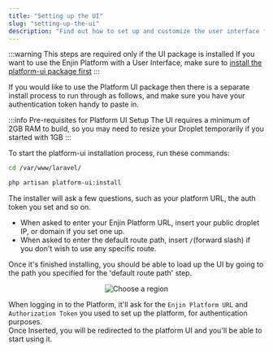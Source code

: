 ```yaml
---
title: "Setting up the UI"
slug: "setting-up-the-ui"
description: "Find out how to set up and customize the user interface for Enjin’s platform, improving user experience and functionality."
---
```

:::warning This steps are required only if the UI package is installed
If you want to use the Enjin Platform with a User Interface, make sure to [install the platform-ui package first](/05-enjin-platform/02-self-hosting-cloud/03-installing-additional-packages.md)
:::

If you would like to use the Platform UI package then there is a separate install process to run through as follows, and make sure you have your authentication token handy to paste in.

:::info Pre-requisites for Platform UI Setup
The UI requires a minimum of 2GB RAM to build, so you may need to resize your Droplet temporarily if you started with 1GB
:::

To start the platform-ui installation process, run these commands:

```bash
cd /var/www/laravel/

php artisan platform-ui:install
```

The installer will ask a few questions, such as your platform URL, the auth token you set and so on.

- When asked to enter your Enjin Platform URL, insert your public droplet IP, or domain if you set one up.
- When asked to enter the default route path, insert `/`(forward slash) if you don't wish to use any specific route.

Once it's finished installing, you should be able to load up the UI by going to the path you specified for the 'default route path' step.

<p align="center">
  <img src={require('/img/guides/going-open-source/setup-configuration.jpg').default} alt="Choose a region" />
</p>

When logging in to the Platform, it'll ask for the `Enjin Platform URL` and `Authorization Token` you used to set up the platform, for authentication purposes.  
Once Inserted, you will be redirected to the platform UI and you'll be able to start using it.
